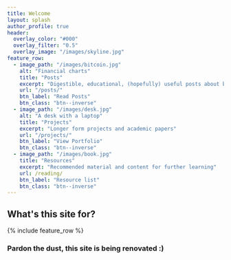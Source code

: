 ```yaml
---
title: Welcome
layout: splash
author_profile: true
header:
  overlay_color: "#000"
  overlay_filter: "0.5"
  overlay_image: "/images/skyline.jpg"
feature_row:
  - image_path: "/images/bitcoin.jpg"
    alt: "Financial charts"
    title: "Posts"
    excerpt: "Digestible, educational, (hopefully) useful posts about biology, statistics, and finance"
    url: "/posts/"
    btn_label: "Read Posts"
    btn_class: "btn--inverse"
  - image_path: "/images/desk.jpg"
    alt: "A desk with a laptop"
    title: "Projects"
    excerpt: "Longer form projects and academic papers"
    url: "/projects/"
    btn_label: "View Portfolio"
    btn_class: "btn--inverse"
  - image_path: "/images/book.jpg"
    title: "Resources"
    excerpt: "Recommended material and content for further learning"
    url: /reading/
    btn_label: "Resource list"
    btn_class: "btn--inverse"
---
```


## What's this site for?

{% include feature_row %}

### Pardon the dust, this site is being renovated :)
